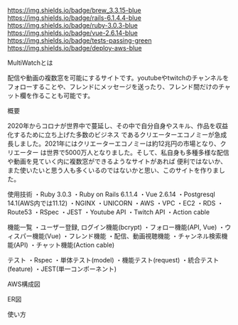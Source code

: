 https://img.shields.io/badge/brew_3.3.15-blue https://img.shields.io/badge/rails-6.1.4.4-blue https://img.shields.io/badge/ruby-3.0.3-blue https://img.shields.io/badge/vue-2.6.14-blue https://img.shields.io/badge/tests-passing-green https://img.shields.io/badge/deploy-aws-blue

MultiWatchとは

配信や動画の複数窓を可能にするサイトです。youtubeやtwitchのチャンネルをフォローすることや、フレンドにメッセージを送ったり、フレンド間だけのチャット欄を作ることも可能です。

概要

2020年からコロナが世界中で蔓延し、その中で自分自身やスキル、作品を収益化するために立ち上げた多数のビジネス
であるクリエーターエコノミーが急成長しました。2021年にはクリエーターエコノミーは約12兆円の市場となり、クリエーター
は世界で5000万人となりました。そして、私自身も多種多様な配信や動画を見ていく内に複数窓ができるようなサイトがあれば
便利ではないか、また使いたいと思う人も多くいるのではないかと思い、このサイトを作りました。

使用技術
  ・Ruby 3.0.3
  ・Ruby on Rails 6.1.1.4
  ・Vue 2.6.14
  ・Postgresql 14.1(AWS内では11.12)
  ・NGINX
  ・UNICORN
  ・AWS
    ・VPC
    ・EC2
    ・RDS
    ・Route53
  ・RSpec
  ・JEST
  ・Youtube API
  ・Twitch API
  ・Action cable

機能一覧
  ・ユーザー登録, ログイン機能(bcrypt)
  ・フォロー機能(API, Vue)
  ・ウィスパー機能(Vue)
  ・フレンド機能
  ・配信、動画視聴機能
  ・チャンネル検索機能(API)
  ・チャット機能(Action cable)

テスト
  ・Rspec
    ・単体テスト(model)
    ・機能テスト(request)
    ・統合テスト(feature)
  ・JEST(単一コンポーネント)

AWS構成図

ER図

使い方


